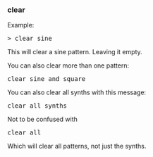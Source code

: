 ### clear

Example:

<pre>
> clear sine
</pre>

This will clear a sine pattern. Leaving it empty.

You can also clear more than one pattern:

<pre>
clear sine and square
</pre>

You can also clear all synths with this message:

<pre>
clear all synths
</pre>

Not to be confused with

<pre>
clear all
</pre>

Which will clear all patterns, not just the synths.